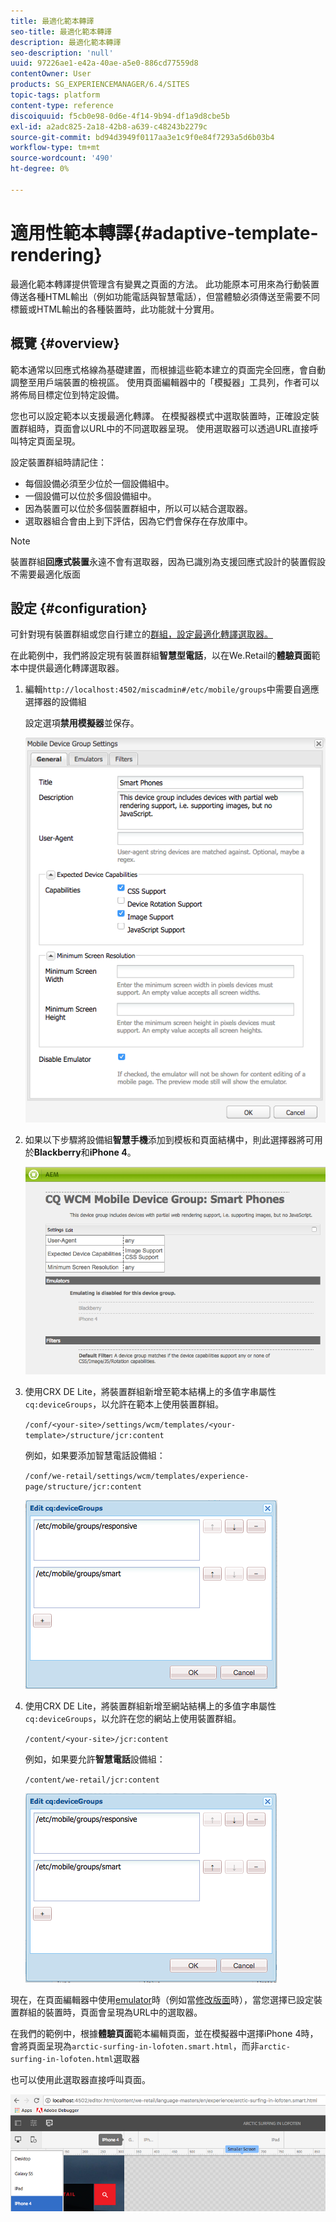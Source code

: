 ```yaml
---
title: 最適化範本轉譯
seo-title: 最適化範本轉譯
description: 最適化範本轉譯
seo-description: 'null'
uuid: 97226ae1-e42a-40ae-a5e0-886cd77559d8
contentOwner: User
products: SG_EXPERIENCEMANAGER/6.4/SITES
topic-tags: platform
content-type: reference
discoiquuid: f5cb0e98-0d6e-4f14-9b94-df1a9d8cbe5b
exl-id: a2adc825-2a18-42b8-a639-c48243b2279c
source-git-commit: bd94d3949f0117aa3e1c9f0e84f7293a5d6b03b4
workflow-type: tm+mt
source-wordcount: '490'
ht-degree: 0%

---
```


# 適用性範本轉譯{#adaptive-template-rendering}

最適化範本轉譯提供管理含有變異之頁面的方法。 此功能原本可用來為行動裝置傳送各種HTML輸出（例如功能電話與智慧電話），但當體驗必須傳送至需要不同標籤或HTML輸出的各種裝置時，此功能就十分實用。

## 概覽 {#overview}

範本通常以回應式格線為基礎建置，而根據這些範本建立的頁面完全回應，會自動調整至用戶端裝置的檢視區。 使用頁面編輯器中的「模擬器」工具列，作者可以將佈局目標定位到特定設備。

您也可以設定範本以支援最適化轉譯。 在模擬器模式中選取裝置時，正確設定裝置群組時，頁面會以URL中的不同選取器呈現。 使用選取器可以透過URL直接呼叫特定頁面呈現。

設定裝置群組時請記住：

* 每個設備必須至少位於一個設備組中。
* 一個設備可以位於多個設備組中。
* 因為裝置可以位於多個裝置群組中，所以可以結合選取器。
* 選取器組合會由上到下評估，因為它們會保存在存放庫中。

>[!NOTE]
>
>裝置群組&#x200B;**回應式裝置**&#x200B;永遠不會有選取器，因為已識別為支援回應式設計的裝置假設不需要最適化版面

## 設定 {#configuration}

可針對現有裝置群組或您自行建立的[群組，設定最適化轉譯選取器。](/help/sites-developing/mobile.md#device-groups)

在此範例中，我們將設定現有裝置群組&#x200B;**智慧型電話**，以在We.Retail的&#x200B;**體驗頁面**&#x200B;範本中提供最適化轉譯選取器。

1. 編輯`http://localhost:4502/miscadmin#/etc/mobile/groups`中需要自適應選擇器的設備組

   設定選項&#x200B;**禁用模擬器**&#x200B;並保存。

   ![chlimage_1-157](assets/chlimage_1-157.png)

1. 如果以下步驟將設備組&#x200B;**智慧手機**&#x200B;添加到模板和頁面結構中，則此選擇器將可用於&#x200B;**Blackberry**&#x200B;和&#x200B;**iPhone 4**。

   ![chlimage_1-158](assets/chlimage_1-158.png)

1. 使用CRX DE Lite，將裝置群組新增至範本結構上的多值字串屬性`cq:deviceGroups`，以允許在範本上使用裝置群組。

   `/conf/<your-site>/settings/wcm/templates/<your-template>/structure/jcr:content`

   例如，如果要添加智慧電話設備組：

   `/conf/we-retail/settings/wcm/templates/experience-page/structure/jcr:content`

   ![chlimage_1-159](assets/chlimage_1-159.png)

1. 使用CRX DE Lite，將裝置群組新增至網站結構上的多值字串屬性`cq:deviceGroups`，以允許在您的網站上使用裝置群組。

   `/content/<your-site>/jcr:content`

   例如，如果要允許&#x200B;**智慧電話**&#x200B;設備組：

   `/content/we-retail/jcr:content`

   ![chlimage_1-160](assets/chlimage_1-160.png)

現在，在頁面編輯器中使用[emulator](/help/sites-authoring/responsive-layout.md#layout-definitions-device-emulation-and-breakpoints)時（例如當[修改版面](/help/sites-authoring/responsive-layout.md)時），當您選擇已設定裝置群組的裝置時，頁面會呈現為URL中的選取器。

在我們的範例中，根據&#x200B;**體驗頁面**&#x200B;範本編輯頁面，並在模擬器中選擇iPhone 4時，會將頁面呈現為`arctic-surfing-in-lofoten.smart.html`，而非`arctic-surfing-in-lofoten.html`選取器

也可以使用此選取器直接呼叫頁面。

![chlimage_1-161](assets/chlimage_1-161.png)
